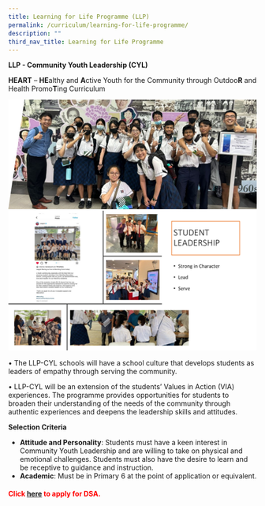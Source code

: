 ```yaml
---
title: Learning for Life Programme (LLP)
permalink: /curriculum/learning-for-life-programme/
description: ""
third_nav_title: Learning for Life Programme
---
```

**LLP - Community Youth Leadership (CYL)**

**HEART** – **HE**althy and **A**ctive Youth for the Community through Outdoo**R** and Health Promo**T**ing Curriculum

![](/images/cylll1.jpg)
![](/images/llppp1.png)

• The LLP-CYL schools will have a school culture that develops students as leaders of empathy through serving the community.

• LLP-CYL will be an extension of the students’ Values in Action (VIA) experiences. The programme provides opportunities for students to broaden their understanding of the needs of the community through authentic experiences and deepens the leadership skills and attitudes.

**Selection Criteria**

*   **Attitude and Personality**: Students must have a keen interest in Community Youth Leadership and are willing to take on physical and emotional challenges. Students must also have the desire to learn and be receptive to guidance and instruction.
*   **Academic**: Must be in Primary 6 at the point of application or equivalent.

<h4 style="color:red" align="left">Click&nbsp;<a href="http://go.gov.sg/apply-dsa-sec">here</a>&nbsp;to apply for DSA.</h4>